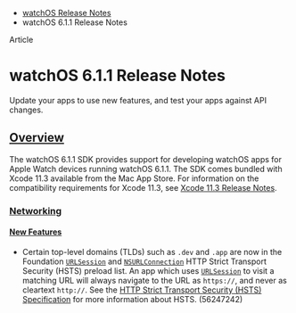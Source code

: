 - [watchOS Release Notes](https://developer.apple.com/documentation/watchos-release-notes)
- watchOS 6.1.1 Release Notes

Article

# watchOS 6.1.1 Release Notes

Update your apps to use new features, and test your apps against API changes.

## [Overview](https://developer.apple.com/documentation/watchos-release-notes/watchos-6_1_1-release-notes#overview)

The watchOS 6.1.1 SDK provides support for developing watchOS apps for Apple Watch devices running watchOS 6.1.1. The SDK comes bundled with Xcode 11.3 available from the Mac App Store. For information on the compatibility requirements for Xcode 11.3, see [Xcode 11.3 Release Notes](https://developer.apple.com/documentation/Xcode-Release-Notes/xcode-11_3-release-notes).

### [Networking](https://developer.apple.com/documentation/watchos-release-notes/watchos-6_1_1-release-notes#Networking)

#### [New Features](https://developer.apple.com/documentation/watchos-release-notes/watchos-6_1_1-release-notes#New-Features)

- Certain top-level domains (TLDs) such as `.dev` and `.app` are now in the Foundation [`URLSession`](https://developer.apple.com/documentation/foundation/urlsession) and [`NSURLConnection`](https://developer.apple.com/documentation/foundation/nsurlconnection) HTTP Strict Transport Security (HSTS) preload list. An app which uses [`URLSession`](https://developer.apple.com/documentation/foundation/urlsession) to visit a matching URL will always navigate to the URL as `https://`, and never as cleartext `http://`. See the [HTTP Strict Transport Security (HSTS) Specification](https://tools.ietf.org/html/rfc6797) for more information about HSTS. (56247242)
